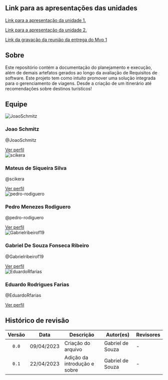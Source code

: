 ## Link para as apresentações das unidades

<a href="https://youtu.be/pDSMaeipmTE"> Link para a apresentação da unidade 1.</a>

<a href="https://youtu.be/hxYFbL8RVpI"> Link para a apresentação da unidade 2.</a>

[Link da gravação da reunião da entrega do Mvp 1](https://youtu.be/M7iDWWLVH5U)
<br>

## Sobre

Este repositório contém a documentação do planejamento e execução, além de demais artefatos gerados ao longo da avaliação de Requisitos de software. Este projeto tem como intuito promover uma solução integrada para o gerenciamento de viagens. Desde a criação de um itinerário até recomendações sobre destinos turísticos!

## Equipe

<div class="card">
  <img src="https://github.com/JoaoSchmitz.png" alt="JoaoSchmitz">
  <div class="info">
    <h3>Joao Schmitz</h3>
    <p>@JoaoSchmitz</p>
    <a href="https://github.com/JoaoSchmitz">Ver perfil</a>
  </div>
</div>
<div class="card">
  <img src="https://github.com/scikera.png" alt="scikera">
  <div class="info">
    <h3>Mateus de Siqueira Silva</h3>
    <p>@scikera</p>
    <a href="https://github.com/scikera">Ver perfil</a>
  </div>
</div>
<div class="card">
  <img src="https://github.com/pedro-rodiguero.png" alt="pedro-rodiguero">
  <div class="info">
    <h3>Pedro Menezes Rodiguero</h3>
    <p>@pedro-rodiguero</p>
    <a href="https://github.com/pedro-rodiguero">Ver perfil</a>
  </div>
</div>
<div class="card">
  <img src="https://github.com/Gabrielribeirof19.png" alt="Gabrielribeirof19">
  <div class="info">
    <h3>Gabriel De Souza Fonseca Ribeiro</h3>
    <p>@Gabrielribeirof19</p>
    <a href="https://github.com/Gabrielribeirof19">Ver perfil</a>
  </div>
</div>
<div class="card">
  <img src="https://github.com/Eduardo-RFarias.png" alt="EduardoRfarias">
  <div class="info">
    <h3>Eduardo Rodrigues Farias</h3>
    <p>@EduardoRfarias</p>
    <a href="https://github.com/Eduardo-RFarias">Ver perfil</a>
  </div>
</div>

## Histórico de revisão

| Versão |    Data    | Descrição                    | Autor(es)        | Revisores |
| :----: | :--------: | ---------------------------- | ---------------- | --------- |
| `0.0`  | 09/04/2023 | Criação do arquivo           | Gabriel de Souza | -         |
| `0.1`  | 22/04/2023 | Adição da introdução e sobre | Gabriel de Souza | -         |
